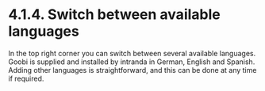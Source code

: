 # 4.1.4. Switch between available languages

In the top right corner you can switch between several available languages. Goobi is supplied and installed by intranda in German, English and Spanish. Adding other languages is straightforward, and this can be done at any time if required.

